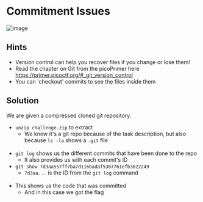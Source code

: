 # Commitment Issues
![image](https://github.com/JosephB10/CTF-Writeups/assets/105746932/36059ba9-ec3e-4847-b186-9357079d12d3)



## Hints
- Version control can help you recover files if you change or lose them!
- Read the chapter on Git from the picoPrimer here https://primer.picoctf.org/#_git_version_control
- You can 'checkout' commits to see the files inside them


## Solution

We are given a compressed cloned git repository.
- `unzip challenge.zip` to extract
  - We know it's a git repo because of the task description, but also because `ls -la` shows a `.git` file
<br><br>
- `git log` shows us the different commits that have been done to the repo
  - It also provides us with each commit's ID 
- `git show 7d3aa557ff7ba7d116badaf5307761efb3622249` 
  - `7d3aa...` is the ID from the `git log` command
<br><br>
- This shows us the code that was committed
  - And in this case we got the flag


